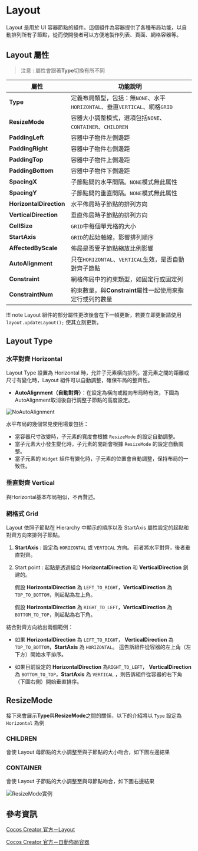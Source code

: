 
# Layout

Layout 是用於 UI 容器節點的組件。這個組件為容器提供了各種布局功能，以自動排列所有子節點，從而使開發者可以方便地製作列表、頁面、網格容器等。

## Layout 屬性

> 注意 : 屬性會跟著**Type**切換有所不同

| 屬性                | 功能說明                                                    |
| ------------------- | -------------------- |
|**Type**| 定義布局類型，包括：無`NONE`、水平`HORIZONTAL`、垂直`VERTICAL`、網格`GRID` |
|**ResizeMode**| 容器大小調整模式，選項包括`NONE`、`CONTAINER`、`CHILDREN` |
|**PaddingLeft**| 容器中子物件左側邊距 |
|**PaddingRight**| 容器中子物件右側邊距 |
|**PaddingTop**| 容器中子物件上側邊距 |
|**PaddingBottom**| 容器中子物件下側邊距 |
|**SpacingX**| 子節點間的水平間隔。`NONE`模式無此属性 |
|**SpacingY**| 子節點間的垂直間隔。`NONE`模式無此属性  |
|**HorizontalDirection**| 水平佈局時子節點的排列方向 |
|**VerticalDirection**| 垂直佈局時子節點的排列方向 |
|**CellSize**| `GRID`中每個單元格的大小 |
|**StartAxis** | `GRID`的起始軸線，影響排列順序 |
|**AffectedByScale**| 佈局是否受子節點縮放比例影響 |
|**AutoAlignment**| 只在`HORIZONTAL`、`VERTICAL`生效，是否自動對齊子節點 |
|**Constraint**| 網格佈局中的約束類型，如固定行或固定列 |
|**ConstraintNum**| 約束數量，與**Constraint**屬性一起使用來指定行或列的數量 |

!!! note
    Layout 組件的部分屬性更改後會在下一幀更新，若要立即更新請使用 `layout.updateLayout();` 使其立刻更新。

## Layout Type

### 水平對齊 Horizontal

Layout Type 設置為 Horizontal 時，允許子元素橫向排列。當元素之間的距離或尺寸有變化時，Layout 組件可以自動調整，確保布局的整齊性。

- **AutoAlignment（自動對齊）**：在設定為橫向或縱向布局時有效，下圖為AutoAlignment取消後自行調整子節點的高度設定。

![NoAutoAlignment][horizontal-no-align]

水平布局的幾個常見使用場景包括：

- 當容器尺寸改變時，子元素的寬度會根據 `ResizeMode` 的設定自動調整。
- 當子元素大小發生變化時，子元素的間距會根據 `ResizeMode` 的設定自動調整。
- 當子元素的 `Widget` 組件有變化時，子元素的位置會自動調整，保持布局的一致性。


### 垂直對齊 Vertical

與Horizontal基本布局相似，不再贅述。

### 網格式 Grid

Layout 依照子節點在 Hierarchy 中顯示的順序以及 StartAxis 屬性設定的起點和對齊方向來排列子節點。

1. **StartAxis** : 設定為 `HORIZONTAL` 或 `VERTICAL` 方向。 前者將水平對齊，後者垂直對齊。

2. Start point : 起點是透過組合 **Horizo​​​​ntalDirection** 和 **VerticalDirection** 創建的。

    假設 **Horizo​​ntalDirection** 為 `LEFT_TO_RIGHT`，**VerticalDirection** 為 `TOP_TO_BOTTOM`，則起點為左上角。

    假設 **Horizo​​ntalDirection** 為 `RIGHT_TO_LEFT`，**VerticalDirection** 為 `BOTTOM_TO_TOP`，則起點為右下角。

結合對齊方向給出兩個範例：

 - 如果 **Horizo​​ntalDirection** 為 `LEFT_TO_RIGHT`， **VerticalDirection** 為 `TOP_TO_BOTTOM`，**StartAxis** 為 `HORIZONTAL`。 這告訴組件從容器的左上角（左下方）開始水平排序。

 - 如果目前設定的 **Horizo​​ntalDirection** 為`RIGHT_TO_LEFT`， **VerticalDirection** 為 `BOTTOM_TO_TOP`，**StartAxis** 為 `VERTICAL` ，則告訴組件從容器的右下角（下圖右側）開始垂直排序。

## ResizeMode

接下來會展示**Type**與**ResizeMode**之間的關係，以下的介紹將以 `Type` 設定為 `Horizontal` 為例

### CHILDREN

會使 Layout 母節點的大小調整至與子節點的大小吻合，如下圖左邊結果

### CONTAINER

會使 Layout 子節點的大小調整至與母節點吻合，如下圖右邊結果

![ResizeMode實例][ResizeMode Example]

## 參考資訊

[horizontal-no-align]: https://docs.cocos.com/creator/3.6/manual/zh/ui-system/components/engine/auto-layout/horizontal-no-align.png "圖片來源：自动布局容器"

[Grid Example]: https://docs.cocos.com/creator/3.6/manual/en/ui-system/components/engine/auto-layout/grid-layout.png "圖片來源：自动布局容器"

[ResizeMode Example]: https://docs.cocos.com/creator/3.6/manual/zh/ui-system/components/engine/auto-layout/horizontal-resizemode.png "圖片來源：自动布局容器"

[Cocos Creator 官方－Layout](https://docs.cocos.com/creator/3.6/manual/zh/ui-system/components/editor/layout.html)

[Cocos Creator 官方－自動佈局容器](https://docs.cocos.com/creator/3.6/manual/zh/ui-system/components/engine/auto-layout.html)
